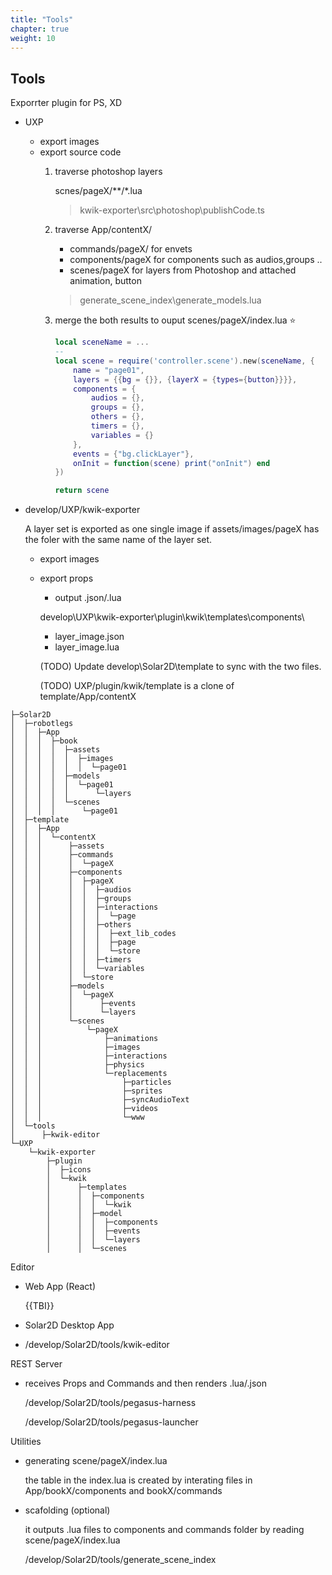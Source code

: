 ```yaml
---
title: "Tools"
chapter: true
weight: 10
---
```


## Tools

Exporrter plugin for PS, XD

  - UXP

    - export images
    - export source code
      1. traverse photoshop layers

          scnes/pageX/**/*.lua 

          > kwik-exporter\src\photoshop\publishCode.ts

      1. traverse App/contentX/
         - commands/pageX/ for envets
         - components/pageX for components such as audios,groups ..
         - scenes/pageX for layers from Photoshop and attached animation, button
      
          > generate_scene_index\generate_models.lua

      1. merge the both results to ouput scenes/pageX/index.lua ⭐️


          ```lua
          local sceneName = ...
          --
          local scene = require('controller.scene').new(sceneName, {
              name = "page01",
              layers = {{bg = {}}, {layerX = {types={button}}}},
              components = {
                  audios = {},
                  groups = {},
                  others = {},
                  timers = {},
                  variables = {}
              },
              events = {"bg.clickLayer"},
              onInit = function(scene) print("onInit") end
          })

          return scene
          ```

  - develop/UXP/kwik-exporter
     
     A layer set is exported as one single image if assets/images/pageX has the foler with the same name of the layer set.
    
    - export images

    - export props
      -  output .json/.lua

      develop\UXP\kwik-exporter\plugin\kwik\templates\components\
      
      - layer_image.json
      - layer_image.lua

      (TODO) Update develop\Solar2D\template to sync with the two files.

      (TODO) UXP/plugin/kwik/template is a clone of template/App/contentX

  ```
  ├─Solar2D
  │  ├─robotlegs
  │  │  ├─App
  │  │  │  ├─book
  │  │  │  │  ├─assets
  │  │  │  │  │  ├─images
  │  │  │  │  │  │  └─page01
  │  │  │  │  ├─models
  │  │  │  │  │  └─page01
  │  │  │  │  │      └─layers
  │  │  │  │  └─scenes
  │  │  │  │      └─page01
  │  ├─template
  │  │  ├─App
  │  │  │  └─contentX
  │  │  │      ├─assets
  │  │  │      ├─commands
  │  │  │      │  └─pageX
  │  │  │      ├─components
  │  │  │      │  ├─pageX
  │  │  │      │  │  ├─audios
  │  │  │      │  │  ├─groups
  │  │  │      │  │  ├─interactions
  │  │  │      │  │  │  └─page
  │  │  │      │  │  ├─others
  │  │  │      │  │  │  ├─ext_lib_codes
  │  │  │      │  │  │  ├─page
  │  │  │      │  │  │  └─store
  │  │  │      │  │  ├─timers
  │  │  │      │  │  └─variables
  │  │  │      │  └─store
  │  │  │      ├─models
  │  │  │      │  └─pageX
  │  │  │      │      ├─events
  │  │  │      │      └─layers
  │  │  │      └─scenes
  │  │  │          └─pageX
  │  │  │              ├─animations
  │  │  │              ├─images
  │  │  │              ├─interactions
  │  │  │              ├─physics
  │  │  │              └─replacements
  │  │  │                  ├─particles
  │  │  │                  ├─sprites
  │  │  │                  ├─syncAudioText
  │  │  │                  ├─videos
  │  │  │                  └─www
  │  └─tools
  │      ├─kwik-editor
  └─UXP
      └─kwik-exporter
          ├─plugin
          │  ├─icons
          │  └─kwik
          │      ├─templates
          │      │  ├─components
          │      │  │  └─kwik
          │      │  ├─model
          │      │  │  ├─components
          │      │  │  ├─events
          │      │  │  └─layers
          │      │  └─scenes

  ```


Editor

  - Web App (React)

    {{TBI}}

  - Solar2D Desktop App

  - /develop/Solar2D/tools/kwik-editor

REST Server

  - receives Props and Commands and then renders .lua/.json

    /develop/Solar2D/tools/pegasus-harness
  
    /develop/Solar2D/tools/pegasus-launcher


Utilities

  - generating scene/pageX/index.lua
  
    the table in the index.lua is created by interating files in App/bookX/components and bookX/commands
  
  - scafolding (optional)
  
    it outputs .lua files to components and commands folder by reading scene/pageX/index.lua
  
    /develop/Solar2D/tools/generate_scene_index